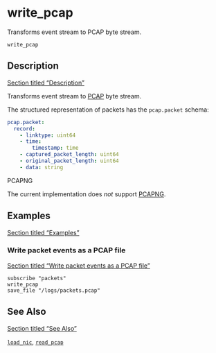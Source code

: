 # write_pcap

Transforms event stream to PCAP byte stream.

```tql
write_pcap
```

## Description

[Section titled “Description”](#description)

Transforms event stream to [PCAP](https://datatracker.ietf.org/doc/id/draft-gharris-opsawg-pcap-00.html) byte stream.

The structured representation of packets has the `pcap.packet` schema:

```yaml
pcap.packet:
  record:
    - linktype: uint64
    - time:
        timestamp: time
    - captured_packet_length: uint64
    - original_packet_length: uint64
    - data: string
```

PCAPNG

The current implementation does *not* support [PCAPNG](https://www.ietf.org/archive/id/draft-tuexen-opsawg-pcapng-05.html).

## Examples

[Section titled “Examples”](#examples)

### Write packet events as a PCAP file

[Section titled “Write packet events as a PCAP file”](#write-packet-events-as-a-pcap-file)

```tql
subscribe "packets"
write_pcap
save_file "/logs/packets.pcap"
```

## See Also

[Section titled “See Also”](#see-also)

[`load_nic`](/reference/operators/load_nic), [`read_pcap`](/reference/operators/read_pcap)